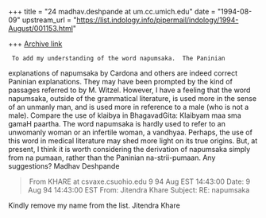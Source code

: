 +++
title = "24 madhav.deshpande at um.cc.umich.edu"
date = "1994-08-09"
upstream_url = "https://list.indology.info/pipermail/indology/1994-August/001153.html"

+++
[Archive link](https://list.indology.info/pipermail/indology/1994-August/001153.html)

     To add my understanding of the word napumsaka.  The Paninian
explanations of napumsaka by Cardona and others are indeed correct
Paninian explanations.  They may have been prompted by the kind of
passages referred to by M. Witzel.
     However, I have a feeling that the word napumsaka, outside of
the grammatical literature, is used more in the sense of an unmanly
man, and is used more in reference to a male (who is not a male).
Compare the use of klaibya in BhagavadGita:  Klaibyam maa sma gamaH
paartha.  The word napumsaka is hardly used to refer to an unwomanly
woman or an infertile woman, a vandhyaa.  Perhaps, the use of this
word in medical literature may shed more light on its true origins.
But, at present, I think it is worth considering the derivation of
napumsaka simply from na pumaan, rather than the Paninian na-strii-pumaan.
Any suggestions?
     Madhav Deshpande



> From KHARE at csvaxe.csuohio.edu 9 94 Aug EST 14:43:00
Date: 9 Aug 94 14:43:00 EST
From: Jitendra Khare <KHARE at csvaxe.csuohio.edu>
Subject: RE: napumsaka

Kindly remove my name from the list. 
Jitendra Khare






